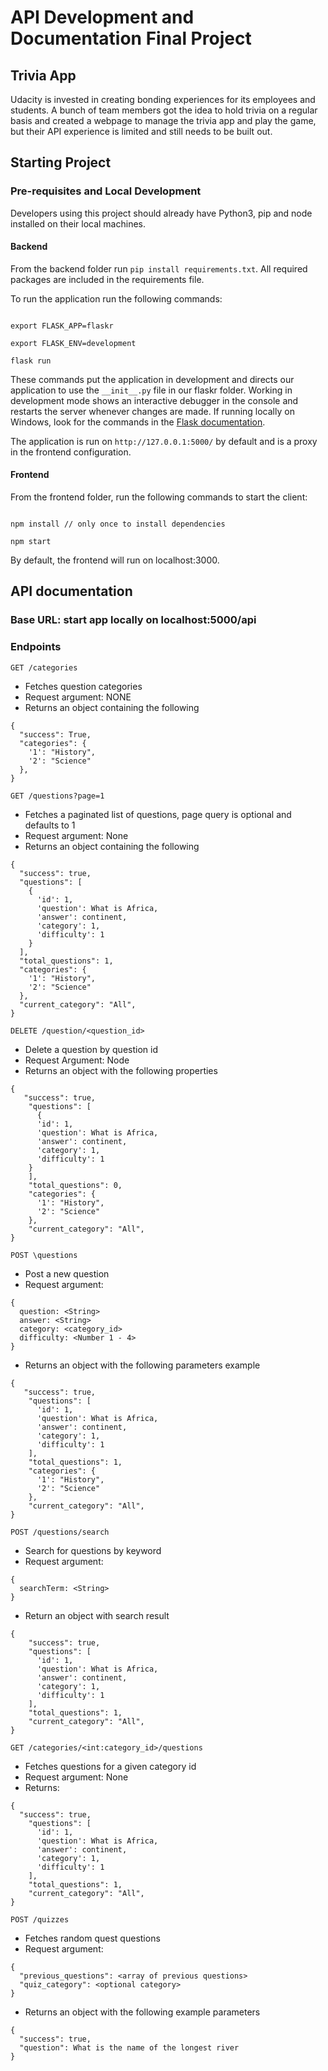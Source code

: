 # API Development and Documentation Final Project

## Trivia App

Udacity is invested in creating bonding experiences for its employees and students. A bunch of team members got the idea to hold trivia on a regular basis and created a webpage to manage the trivia app and play the game, but their API experience is limited and still needs to be built out.

## Starting Project

### Pre-requisites and Local Development

Developers using this project should already have Python3, pip and node installed on their local machines.

#### Backend

From the backend folder run `pip install requirements.txt`. All required packages are included in the requirements file.

To run the application run the following commands:

```

export FLASK_APP=flaskr

export FLASK_ENV=development

flask run

```

These commands put the application in development and directs our application to use the `__init__.py` file in our flaskr folder. Working in development mode shows an interactive debugger in the console and restarts the server whenever changes are made. If running locally on Windows, look for the commands in the [Flask documentation](http://flask.pocoo.org/docs/1.0/tutorial/factory/).

The application is run on `http://127.0.0.1:5000/` by default and is a proxy in the frontend configuration.

#### Frontend

From the frontend folder, run the following commands to start the client:

```

npm install // only once to install dependencies

npm start

```

By default, the frontend will run on localhost:3000.

## API documentation

### Base URL: start app locally on localhost:5000/api

### Endpoints

`GET /categories`

- Fetches question categories
- Request argument: NONE
- Returns an object containing the following

```
{
  "success": True,
  "categories": {
    '1': "History",
    '2': "Science"
  },
}
```

`GET /questions?page=1`

- Fetches a paginated list of questions, page query is optional and defaults to 1
- Request argument: None
- Returns an object containing the following

```
{
  "success": true,
  "questions": [
    {
      'id': 1,
      'question': What is Africa,
      'answer': continent,
      'category': 1,
      'difficulty': 1
    }
  ],
  "total_questions": 1,
  "categories": {
    '1': "History",
    '2': "Science"
  },
  "current_category": "All",
}
```

`DELETE /question/<question_id>`

- Delete a question by question id
- Request Argument: Node
- Returns an object with the following properties

```
{
   "success": true,
    "questions": [
      {
      'id': 1,
      'question': What is Africa,
      'answer': continent,
      'category': 1,
      'difficulty': 1
    }
    ],
    "total_questions": 0,
    "categories": {
      '1': "History",
      '2': "Science"
    },
    "current_category": "All",
}

```

`POST \questions`

- Post a new question
- Request argument:

```
{
  question: <String>
  answer: <String>
  category: <category_id>
  difficulty: <Number 1 - 4>
}
```

- Returns an object with the following parameters example

```
{
   "success": true,
    "questions": [
      'id': 1,
      'question': What is Africa,
      'answer': continent,
      'category': 1,
      'difficulty': 1
    ],
    "total_questions": 1,
    "categories": {
      '1': "History",
      '2': "Science"
    },
    "current_category": "All",
}
```

`POST /questions/search`

- Search for questions by keyword
- Request argument:

```
{
  searchTerm: <String>
}
```

- Return an object with search result

```
{
    "success": true,
    "questions": [
      'id': 1,
      'question': What is Africa,
      'answer': continent,
      'category': 1,
      'difficulty': 1
    ],
    "total_questions": 1,
    "current_category": "All",
}
```

`GET /categories/<int:category_id>/questions`

- Fetches questions for a given category id
- Request argument: None
- Returns:

```
{
  "success": true,
    "questions": [
      'id': 1,
      'question': What is Africa,
      'answer': continent,
      'category': 1,
      'difficulty': 1
    ],
    "total_questions": 1,
    "current_category": "All",
}
```

`POST /quizzes`

- Fetches random quest questions
- Request argument:

```
{
  "previous_questions": <array of previous questions>
  "quiz_category": <optional category>
}
```

- Returns an object with the following example parameters

```
{
  "success": true,
  "question": What is the name of the longest river
}
```
